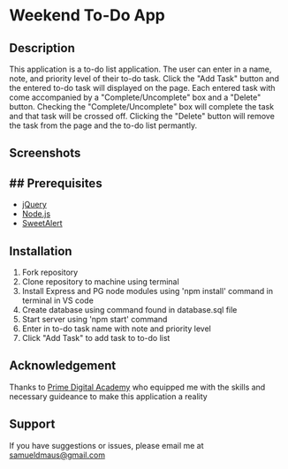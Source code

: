 # Weekend To-Do App

## Description

This application is a to-do list application. The user can enter in a name, note, and priority level of their to-do task. Click the "Add Task" button and the entered to-do task will displayed on the page. Each entered task with come accompanied by a "Complete/Uncomplete" box and a "Delete" button. Checking the "Complete/Uncomplete" box will complete the task and that task will be crossed off. Clicking the "Delete" button will remove the task from the page and the to-do list permantly.

## Screenshots


## ## Prerequisites
- [jQuery](https://jquery.com)
- [Node.js](https://nodejs.org)
- [SweetAlert](https://sweetalert.js.org/guides/)

## Installation
1. Fork repository
2. Clone repository to machine using terminal
3. Install Express and PG node modules using 'npm install' command in terminal in VS code
5. Create database using command found in database.sql file
4. Start server using 'npm start' command
5. Enter in to-do task name with note and priority level
6. Click "Add Task" to add task to to-do list

## Acknowledgement
Thanks to [Prime Digital Academy](https://www.primeacademy.io) who equipped me with the skills and necessary guideance to make this application a reality

## Support
If you have suggestions or issues, please email me at samueldmaus@gmail.com
